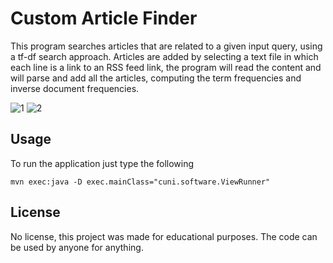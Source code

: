 # Custom Article Finder

This program searches articles that are related to a given input query, using a tf-df search approach.
Articles are added by selecting a text file in which each line is a link to an RSS feed link, the program will read the content and will parse and add all the articles, computing the term frequencies and inverse document frequencies.

![1](http://i.imgur.com/zbv2RC4.png)
![2](http://i.imgur.com/gDwffCH.png)

## Usage

To run the application just type the following
```
mvn exec:java -D exec.mainClass="cuni.software.ViewRunner"
```

## License
No license, this project was made for educational purposes. The code can be used by anyone for anything.